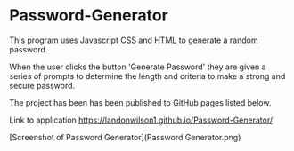 # Password-Generator

This program uses Javascript CSS and HTML to generate a random password.

When the user clicks the button 'Generate Password' they are given a series of prompts
to determine the length and criteria to make a strong and secure password.

The project has been has been published to GitHub pages listed below. 

Link to application https://landonwilson1.github.io/Password-Generator/

[Screenshot of Password Generator](Password Generator.png)

